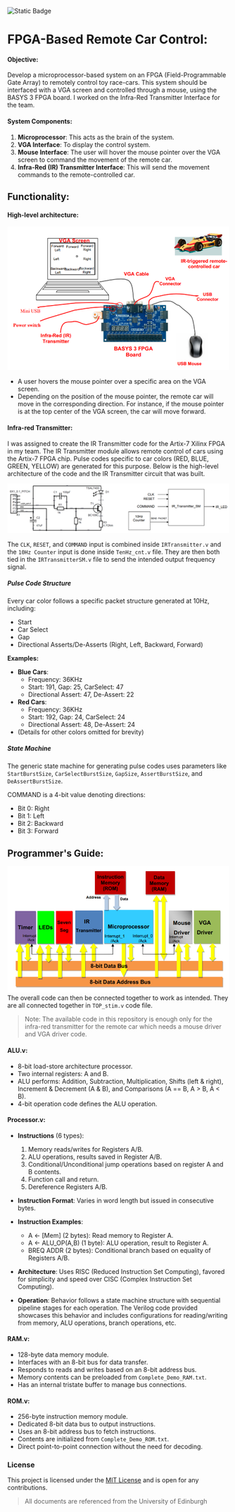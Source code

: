 ![Static Badge](https://img.shields.io/badge/University%20of%20Edinburgh%20-%20Digital%20Systems%20Laboratory%204%20-%20blue) 

# FPGA-Based Remote Car Control:

#### Objective:  
Develop a microprocessor-based system on an FPGA (Field-Programmable Gate Array) to remotely control toy race-cars. This system should be interfaced with a VGA screen and controlled through a mouse, using the BASYS 3 FPGA board. I worked on the Infra-Red Transmitter Interface for the team.


#### System Components:

1. **Microprocessor**: This acts as the brain of the system.
2. **VGA Interface**: To display the control system.
3. **Mouse Interface**: The user will hover the mouse pointer over the VGA screen to command the movement of the remote car.
4. **Infra-Red (IR) Transmitter Interface**: This will send the movement commands to the remote-controlled car.


## Functionality:
#### High-level architecture:

![HighLevel](docs/HighLevel.png)

- A user hovers the mouse pointer over a specific area on the VGA screen.
- Depending on the position of the mouse pointer, the remote car will move in the corresponding direction. For instance, if the mouse pointer is at the top center of the VGA screen, the car will move forward.

#### Infra-red Transmitter:

I was assigned to create the IR Transmitter code for the Artix-7 Xilinx FPGA in my team. The IR Transmitter module allows remote control of cars using the Artix-7 FPGA chip. Pulse codes specific to car colors (RED, BLUE, GREEN, YELLOW) are generated for this purpose. Below is the high-level architecture of the code and the IR Transmitter circuit that was built.

![IR](docs/IR.png)

The `CLK`, `RESET`, and `COMMAND` input is combined inside `IRTransmitter.v` and the `10Hz Counter` input is done inside `TenHz_cnt.v` file. They are then both tied in the `IRTransmitterSM.v` file to send the intended output frequency signal.

##### Pulse Code Structure

Every car color follows a specific packet structure generated at 10Hz, including:
- Start
- Car Select
- Gap
- Directional Asserts/De-Asserts (Right, Left, Backward, Forward)

**Examples:**
- **Blue Cars**:
  - Frequency: 36KHz
  - Start: 191, Gap: 25, CarSelect: 47
  - Directional Assert: 47, De-Assert: 22
- **Red Cars**:
  - Frequency: 36KHz
  - Start: 192, Gap: 24, CarSelect: 24
  - Directional Assert: 48, De-Assert: 24
- (Details for other colors omitted for brevity)

##### State Machine

The generic state machine for generating pulse codes uses parameters like `StartBurstSize`, `CarSelectBurstSize`, `GapSize`, `AssertBurstSize`, and `DeAssertBurstSize`.

COMMAND is a 4-bit value denoting directions:
- Bit 0: Right
- Bit 1: Left
- Bit 2: Backward
- Bit 3: Forward

## Programmer's Guide: 
![HigherLevel](docs/HigherLevel.png)
The overall code can then be connected together to work as intended. They are all connected together in `TOP_stim.v` code file.
> Note: The available code in this repository is enough only for the infra-red transmitter for the remote car which needs a mouse driver and VGA driver code.

#### ALU.v:
- 8-bit load-store architecture processor.
- Two internal registers: A and B.
- ALU performs: Addition, Subtraction, Multiplication, Shifts (left & right), Increment & Decrement (A & B), and Comparisons (A == B, A > B, A < B).
- 4-bit operation code defines the ALU operation.

#### Processor.v:

- **Instructions** (6 types):
  1. Memory reads/writes for Registers A/B.
  2. ALU operations, results saved in Register A/B.
  3. Conditional/Unconditional jump operations based on register A and B contents.
  4. Function call and return.
  5. Dereference Registers A/B.

- **Instruction Format**: Varies in word length but issued in consecutive bytes.

- **Instruction Examples**:
  - A <- [Mem] (2 bytes): Read memory to Register A.
  - A <- ALU_OP(A,B) (1 byte): ALU operation, result to Register A.
  - BREQ ADDR (2 bytes): Conditional branch based on equality of Registers A/B.

- **Architecture**: Uses RISC (Reduced Instruction Set Computing), favored for simplicity and speed over CISC (Complex Instruction Set Computing).

- **Operation**: Behavior follows a state machine structure with sequential pipeline stages for each operation. The Verilog code provided showcases this behavior and includes configurations for reading/writing from memory, ALU operations, branch operations, etc.

#### RAM.v:
- 128-byte data memory module.
- Interfaces with an 8-bit bus for data transfer.
- Responds to reads and writes based on an 8-bit address bus.
- Memory contents can be preloaded from `Complete_Demo_RAM.txt`.
- Has an internal tristate buffer to manage bus connections.

#### ROM.v:
- 256-byte instruction memory module.
- Dedicated 8-bit data bus to output instructions.
- Uses an 8-bit address bus to fetch instructions.
- Contents are initialized from `Complete_Demo_ROM.txt`.
- Direct point-to-point connection without the need for decoding.

### License

This project is licensed under the [MIT License](https://opensource.org/licenses/MIT) and is open for any contributions.

> All documents are referenced from the University of Edinburgh
